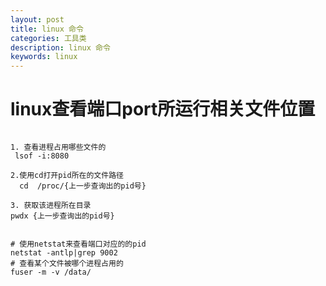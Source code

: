 ```yaml
---
layout: post
title: linux 命令
categories: 工具类
description: linux 命令
keywords: linux
---
```



# linux查看端口port所运行相关文件位置

```

1. 查看进程占用哪些文件的
 lsof -i:8080

2.使用cd打开pid所在的文件路径
  cd  /proc/{上一步查询出的pid号} 

3. 获取该进程所在目录
pwdx {上一步查询出的pid号}


# 使用netstat来查看端口对应的的pid
netstat -antlp|grep 9002
# 查看某个文件被哪个进程占用的
fuser -m -v /data/
```